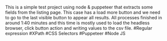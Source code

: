 
This is a simple test project using node & puppeteer that extracts some fields from the listing page.
This case has a load more button and we need to go to the last visible button to appear all results.
All processes finished in around 1:40 minutes and this time is mostly used to load the headless browser, click button action and writing values to the csv file.
#Regular expression #XPath #CSS Selectors #Puppeteer #Node JS